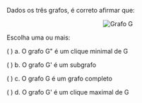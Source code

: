 Dados os três grafos, é correto afirmar que:

<p align="center"><img src="../imgs/aula3-5.png" alt="Grafo G" title="Grafo G"><br></p>

Escolha uma ou mais:

(   ) a. O grafo G" é um clique minimal de G

(   ) b. O grafo G' é um subgrafo

(   ) c. O grafo G é um grafo completo

(   ) d. O grafo G' é um clique maximal de G
